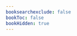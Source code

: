 ```yaml
---
booksearchexclude: false
bookToc: false
bookHidden: true
---
```




<furo-ui5-progress-indicator value-state="None" value="25"></furo-ui5-progress-indicator>
<furo-ui5-progress-indicator value-state="Error" value="50"></furo-ui5-progress-indicator>
<furo-ui5-progress-indicator value-state="Warning" value="75"></furo-ui5-progress-indicator>
<furo-ui5-progress-indicator value-state="Success" value="90"></furo-ui5-progress-indicator>
<furo-ui5-progress-indicator value-state="Information" value="100"></furo-ui5-progress-indicator>
